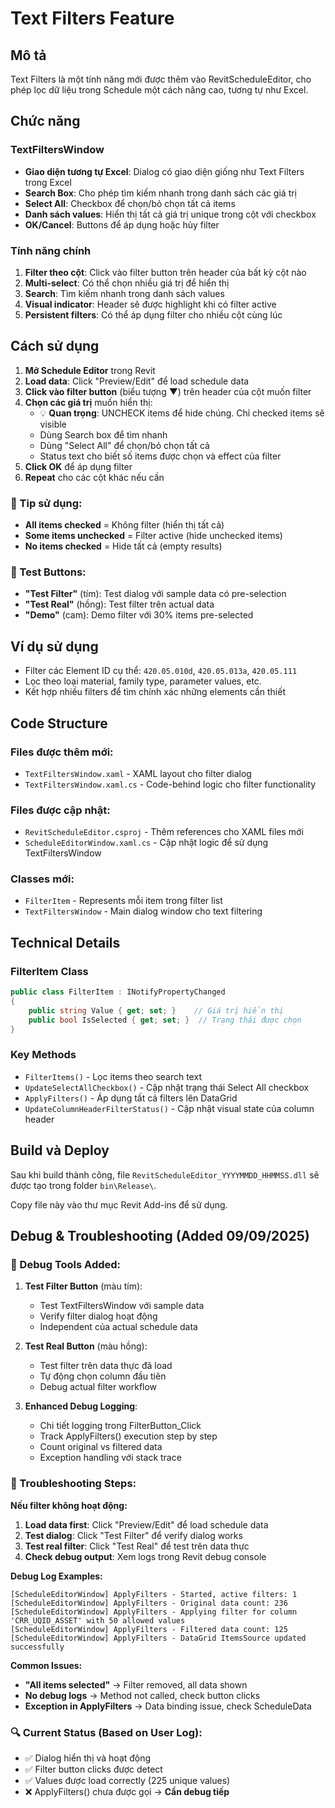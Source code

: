 # Text Filters Feature

## Mô tả
Text Filters là một tính năng mới được thêm vào RevitScheduleEditor, cho phép lọc dữ liệu trong Schedule một cách nâng cao, tương tự như Excel.

## Chức năng

### TextFiltersWindow
- **Giao diện tương tự Excel**: Dialog có giao diện giống như Text Filters trong Excel
- **Search Box**: Cho phép tìm kiếm nhanh trong danh sách các giá trị
- **Select All**: Checkbox để chọn/bỏ chọn tất cả items
- **Danh sách values**: Hiển thị tất cả giá trị unique trong cột với checkbox
- **OK/Cancel**: Buttons để áp dụng hoặc hủy filter

### Tính năng chính
1. **Filter theo cột**: Click vào filter button trên header của bất kỳ cột nào
2. **Multi-select**: Có thể chọn nhiều giá trị để hiển thị
3. **Search**: Tìm kiếm nhanh trong danh sách values
4. **Visual indicator**: Header sẽ được highlight khi có filter active
5. **Persistent filters**: Có thể áp dụng filter cho nhiều cột cùng lúc

## Cách sử dụng

1. **Mở Schedule Editor** trong Revit
2. **Load data**: Click "Preview/Edit" để load schedule data
3. **Click vào filter button** (biểu tượng ▼) trên header của cột muốn filter
4. **Chọn các giá trị** muốn hiển thị:
   - 💡 **Quan trọng**: UNCHECK items để hide chúng. Chỉ checked items sẽ visible
   - Dùng Search box để tìm nhanh
   - Dùng "Select All" để chọn/bỏ chọn tất cả
   - Status text cho biết số items được chọn và effect của filter
5. **Click OK** để áp dụng filter
6. **Repeat** cho các cột khác nếu cần

### 🎯 Tip sử dụng:
- **All items checked** = Không filter (hiển thị tất cả)
- **Some items unchecked** = Filter active (hide unchecked items)
- **No items checked** = Hide tất cả (empty results)

### 🧪 Test Buttons:
- **"Test Filter"** (tím): Test dialog với sample data có pre-selection
- **"Test Real"** (hồng): Test filter trên actual data
- **"Demo"** (cam): Demo filter với 30% items pre-selected

## Ví dụ sử dụng
- Filter các Element ID cụ thể: `420.05.010d`, `420.05.013a`, `420.05.111`
- Lọc theo loại material, family type, parameter values, etc.
- Kết hợp nhiều filters để tìm chính xác những elements cần thiết

## Code Structure

### Files được thêm mới:
- `TextFiltersWindow.xaml` - XAML layout cho filter dialog
- `TextFiltersWindow.xaml.cs` - Code-behind logic cho filter functionality

### Files được cập nhật:
- `RevitScheduleEditor.csproj` - Thêm references cho XAML files mới
- `ScheduleEditorWindow.xaml.cs` - Cập nhật logic để sử dụng TextFiltersWindow

### Classes mới:
- `FilterItem` - Represents mỗi item trong filter list
- `TextFiltersWindow` - Main dialog window cho text filtering

## Technical Details

### FilterItem Class
```csharp
public class FilterItem : INotifyPropertyChanged
{
    public string Value { get; set; }    // Giá trị hiển thị
    public bool IsSelected { get; set; }  // Trạng thái được chọn
}
```

### Key Methods
- `FilterItems()` - Lọc items theo search text
- `UpdateSelectAllCheckbox()` - Cập nhật trạng thái Select All checkbox
- `ApplyFilters()` - Áp dụng tất cả filters lên DataGrid
- `UpdateColumnHeaderFilterStatus()` - Cập nhật visual state của column header

## Build và Deploy

Sau khi build thành công, file `RevitScheduleEditor_YYYYMMDD_HHMMSS.dll` sẽ được tạo trong folder `bin\Release\`.

Copy file này vào thư mục Revit Add-ins để sử dụng.

## Debug & Troubleshooting (Added 09/09/2025)

### 🔧 Debug Tools Added:

1. **Test Filter Button** (màu tím):
   - Test TextFiltersWindow với sample data
   - Verify filter dialog hoạt động
   - Independent của actual schedule data

2. **Test Real Button** (màu hồng):
   - Test filter trên data thực đã load
   - Tự động chọn column đầu tiên
   - Debug actual filter workflow

3. **Enhanced Debug Logging**:
   - Chi tiết logging trong FilterButton_Click
   - Track ApplyFilters() execution step by step
   - Count original vs filtered data
   - Exception handling với stack trace

### 🐛 Troubleshooting Steps:

**Nếu filter không hoạt động:**

1. **Load data first**: Click "Preview/Edit" để load schedule data
2. **Test dialog**: Click "Test Filter" để verify dialog works
3. **Test real filter**: Click "Test Real" để test trên data thực
4. **Check debug output**: Xem logs trong Revit debug console

**Debug Log Examples:**
```
[ScheduleEditorWindow] ApplyFilters - Started, active filters: 1
[ScheduleEditorWindow] ApplyFilters - Original data count: 236
[ScheduleEditorWindow] ApplyFilters - Applying filter for column 'CRR_UQID_ASSET' with 50 allowed values
[ScheduleEditorWindow] ApplyFilters - Filtered data count: 125
[ScheduleEditorWindow] ApplyFilters - DataGrid ItemsSource updated successfully
```

**Common Issues:**
- **"All items selected"** → Filter removed, all data shown
- **No debug logs** → Method not called, check button clicks
- **Exception in ApplyFilters** → Data binding issue, check ScheduleData

### 🔍 Current Status (Based on User Log):
- ✅ Dialog hiển thị và hoạt động 
- ✅ Filter button clicks được detect
- ✅ Values được load correctly (225 unique values)
- ❌ ApplyFilters() chưa được gọi → **Cần debug tiếp**

